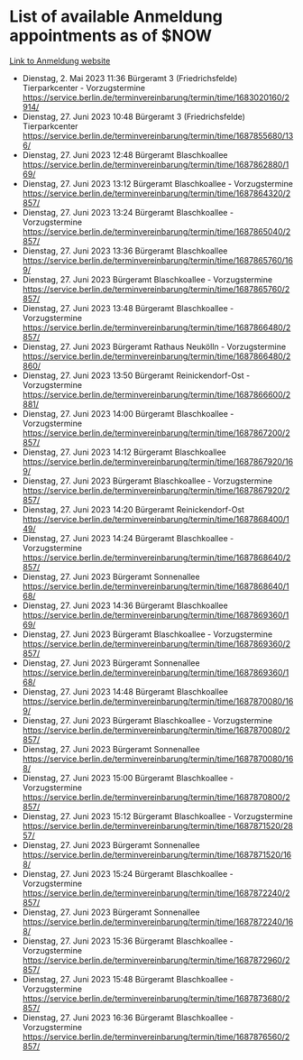 # List of available Anmeldung appointments as of $NOW
[Link to Anmeldung website](https://service.berlin.de/terminvereinbarung/termin/tag.php?termin=1&anliegen[]=120686&dienstleisterlist=122210,122217,327316,122219,327312,122227,327314,122231,327346,122243,327348,122254,122252,329742,122260,329745,122262,329748,122271,327278,122273,327274,122277,327276,330436,122280,327294,122282,327290,122284,327292,122291,327270,122285,327266,122286,327264,122296,327268,150230,329760,122297,327286,122294,327284,122312,329763,122314,329775,122304,327330,122311,327334,122309,327332,317869,122281,327352,122279,329772,122283,122276,327324,122274,327326,122267,329766,122246,327318,122251,327320,122257,327322,122208,327298,122226,327300&herkunft=http%3A%2F%2Fservice.berlin.de%2Fdienstleistung%2F120686%2F)
- Dienstag, 2. Mai 2023 11:36 Bürgeramt 3 (Friedrichsfelde) Tierparkcenter - Vorzugstermine https://service.berlin.de/terminvereinbarung/termin/time/1683020160/2914/
- Dienstag, 27. Juni 2023 10:48 Bürgeramt 3 (Friedrichsfelde) Tierparkcenter https://service.berlin.de/terminvereinbarung/termin/time/1687855680/136/
- Dienstag, 27. Juni 2023 12:48 Bürgeramt Blaschkoallee https://service.berlin.de/terminvereinbarung/termin/time/1687862880/169/
- Dienstag, 27. Juni 2023 13:12 Bürgeramt Blaschkoallee - Vorzugstermine https://service.berlin.de/terminvereinbarung/termin/time/1687864320/2857/
- Dienstag, 27. Juni 2023 13:24 Bürgeramt Blaschkoallee - Vorzugstermine https://service.berlin.de/terminvereinbarung/termin/time/1687865040/2857/
- Dienstag, 27. Juni 2023 13:36 Bürgeramt Blaschkoallee https://service.berlin.de/terminvereinbarung/termin/time/1687865760/169/
- Dienstag, 27. Juni 2023  Bürgeramt Blaschkoallee - Vorzugstermine https://service.berlin.de/terminvereinbarung/termin/time/1687865760/2857/
- Dienstag, 27. Juni 2023 13:48 Bürgeramt Blaschkoallee - Vorzugstermine https://service.berlin.de/terminvereinbarung/termin/time/1687866480/2857/
- Dienstag, 27. Juni 2023  Bürgeramt Rathaus Neukölln - Vorzugstermine https://service.berlin.de/terminvereinbarung/termin/time/1687866480/2860/
- Dienstag, 27. Juni 2023 13:50 Bürgeramt Reinickendorf-Ost - Vorzugstermine https://service.berlin.de/terminvereinbarung/termin/time/1687866600/2881/
- Dienstag, 27. Juni 2023 14:00 Bürgeramt Blaschkoallee - Vorzugstermine https://service.berlin.de/terminvereinbarung/termin/time/1687867200/2857/
- Dienstag, 27. Juni 2023 14:12 Bürgeramt Blaschkoallee https://service.berlin.de/terminvereinbarung/termin/time/1687867920/169/
- Dienstag, 27. Juni 2023  Bürgeramt Blaschkoallee - Vorzugstermine https://service.berlin.de/terminvereinbarung/termin/time/1687867920/2857/
- Dienstag, 27. Juni 2023 14:20 Bürgeramt Reinickendorf-Ost https://service.berlin.de/terminvereinbarung/termin/time/1687868400/149/
- Dienstag, 27. Juni 2023 14:24 Bürgeramt Blaschkoallee - Vorzugstermine https://service.berlin.de/terminvereinbarung/termin/time/1687868640/2857/
- Dienstag, 27. Juni 2023  Bürgeramt Sonnenallee https://service.berlin.de/terminvereinbarung/termin/time/1687868640/168/
- Dienstag, 27. Juni 2023 14:36 Bürgeramt Blaschkoallee https://service.berlin.de/terminvereinbarung/termin/time/1687869360/169/
- Dienstag, 27. Juni 2023  Bürgeramt Blaschkoallee - Vorzugstermine https://service.berlin.de/terminvereinbarung/termin/time/1687869360/2857/
- Dienstag, 27. Juni 2023  Bürgeramt Sonnenallee https://service.berlin.de/terminvereinbarung/termin/time/1687869360/168/
- Dienstag, 27. Juni 2023 14:48 Bürgeramt Blaschkoallee https://service.berlin.de/terminvereinbarung/termin/time/1687870080/169/
- Dienstag, 27. Juni 2023  Bürgeramt Blaschkoallee - Vorzugstermine https://service.berlin.de/terminvereinbarung/termin/time/1687870080/2857/
- Dienstag, 27. Juni 2023  Bürgeramt Sonnenallee https://service.berlin.de/terminvereinbarung/termin/time/1687870080/168/
- Dienstag, 27. Juni 2023 15:00 Bürgeramt Blaschkoallee - Vorzugstermine https://service.berlin.de/terminvereinbarung/termin/time/1687870800/2857/
- Dienstag, 27. Juni 2023 15:12 Bürgeramt Blaschkoallee - Vorzugstermine https://service.berlin.de/terminvereinbarung/termin/time/1687871520/2857/
- Dienstag, 27. Juni 2023  Bürgeramt Sonnenallee https://service.berlin.de/terminvereinbarung/termin/time/1687871520/168/
- Dienstag, 27. Juni 2023 15:24 Bürgeramt Blaschkoallee - Vorzugstermine https://service.berlin.de/terminvereinbarung/termin/time/1687872240/2857/
- Dienstag, 27. Juni 2023  Bürgeramt Sonnenallee https://service.berlin.de/terminvereinbarung/termin/time/1687872240/168/
- Dienstag, 27. Juni 2023 15:36 Bürgeramt Blaschkoallee - Vorzugstermine https://service.berlin.de/terminvereinbarung/termin/time/1687872960/2857/
- Dienstag, 27. Juni 2023 15:48 Bürgeramt Blaschkoallee - Vorzugstermine https://service.berlin.de/terminvereinbarung/termin/time/1687873680/2857/
- Dienstag, 27. Juni 2023 16:36 Bürgeramt Blaschkoallee - Vorzugstermine https://service.berlin.de/terminvereinbarung/termin/time/1687876560/2857/

